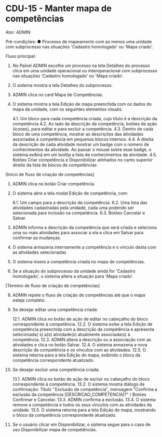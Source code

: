 # CDU-15 - Manter mapa de competências

Ator: ADMIN

Pré-condições:
● Processo de mapeamento com ao menos uma unidade com subprocesso nas situações 'Cadastro homologado' ou 'Mapa criado'.

Fluxo principal:

1. No Painel ADMIN escolhe um processo na tela Detalhes do processo clica em uma unidade operacional ou interoperacional
   com subprocesso nas situações 'Cadastro homologado' ou 'Mapa criado'.
2. O sistema mostra a tela Detalhes do subprocesso.
3. ADMIN clica no card Mapa de Competências.
4. O sistema mostra a tela Edição de mapa preenchida com os dados do mapa da unidade, com os seguintes elementos
   visuais:

   4.1. Um bloco para cada competência criada, cujo título é a descrição da competência
   4.2. Ao lado da descrição da competência, botões de ação (ícones), para editar e para excluir a competência.
   4.3. Dentro de cada bloco de uma competência, mostrar as descrições das atividades associadas à competência em
   pequenos blocos internos.
   4.4. À direita da descrição de cada atividade mostrar um badge com o número de conhecimentos da atividade. Ao passar
   o mouse sobre esse badge, o sistema exibirá em um tooltip a lista de conhecimentos da atividade.
   4.5. Botões Criar competência e Disponibilizar alinhados no canto superior direito da lista de blocos de competências
   
[Início de fluxo de criação de competências]

1. ADMIN clica no botão Criar competência.
2. O sistema abre a tela modal Edição de competência, com:

   6.1. Um campo para a descrição da competência.
   6.2. Uma lista das atividades cadastradas pela unidade, cada uma podendo ser selecionada para inclusão na
   competência.
   6.3. Botões Cancelar e Salvar.

3. ADMIN informa a descrição da competência que será criada e seleciona uma ou mais atividades para associar a ela e
   clica em Salvar para confirmar as mudanças.
4. O sistema armazena internamente a competência e o vínculo desta com as atividades selecionadas
5. O sistema insere a competência criada no mapa de competências.
6. Se a situação do subprocesso da unidade ainda for 'Cadastro homologado', o sistema altera a situação para 'Mapa
   criado'.

[Término de fluxo de criação de competências]

8. ADMIN repete o fluxo de criação de competências até que o mapa esteja completo.
8. Se desejar editar uma competência criada:

   12.1. ADMIN clica no botão de ação de editar no cabeçalho do bloco correspondente à competência.
   12.2. O sistema exibe a tela Edição de competência preenchida com a descrição da competência e apresenta selecionada(
   s) a(s) atividade(s) atualmente associada(s) à competência.
   12.3. ADMIN altera a descrição ou a associação com as atividades e clica no botão Salvar.
   12.4. O sistema armazena a nova descrição da competência e os vínculos com as atividades.
   12.5. O sistema retorna para a tela Edição do mapa, exibindo o bloco da competência correspondente atualizado.

9. Se desejar excluir uma competência criada:

   13.1. ADMIN clica no botão de ação de excluir no cabeçalho do bloco correspondente à competência.
   13.2. O sistema mostra diálogo de confirmação: Título ''Exclusão de competência", mensagem "Confirma a exclusão da
   competência [DESCRICAO_COMPETENCIA]?" / Botões Confirmar e Cancelar.
   13.3. ADMIN confirma a exclusão.
   13.4. O sistema remove a competência e todos os seus vínculos com as atividades da unidade.
   13.5. O sistema retorna para a tela Edição do mapa, mostrando o bloco da competência correspondente atualizado.

10. Se o usuário clicar em Disponibilizar, o sistema segue para o caso de uso Disponibilizar mapa de competências.